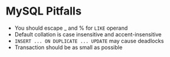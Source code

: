 # MySQL Pitfalls

- You should escape _ and % for `LIKE` operand
- Default collation is case insensitive and accent-insensitive
- `INSERT ... ON DUPLICATE ... UPDATE` may cause deadlocks
- Transaction should be as small as possible
 
